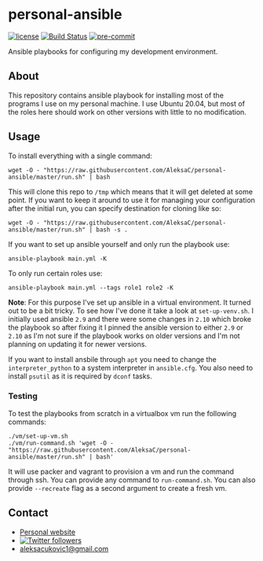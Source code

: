 # personal-ansible
[![license](https://img.shields.io/badge/License-MIT-green.svg)](LICENSE)
[![Build Status](https://travis-ci.org/AleksaC/personal-ansible.svg?branch=master)](https://travis-ci.org/AleksaC/personal-ansible)
[![pre-commit](https://img.shields.io/badge/pre--commit-enabled-brightgreen?logo=pre-commit&logoColor=white)](https://github.com/AleksaC/rsa/blob/master/.pre-commit-config.yaml)

Ansible playbooks for configuring my development environment.

## About

This repository contains ansible playbook for installing most of the programs I
use on my personal machine. I use Ubuntu 20.04, but most of the roles here should
work on other versions with little to no modification.

## Usage
To install everything with a single command:

```shell script
wget -O - "https://raw.githubusercontent.com/AleksaC/personal-ansible/master/run.sh" | bash
```

This will clone this repo to `/tmp` which means that it will get deleted at some
point. If you want to keep it around to use it for managing your configuration
after the initial run, you can specify destination for cloning like so:

```shell script
wget -O - "https://raw.githubusercontent.com/AleksaC/personal-ansible/master/run.sh" | bash -s .
```

If you want to set up ansible yourself and only run the playbook use:

```shell script
ansible-playbook main.yml -K
```

To only run certain roles use:

```shell script
ansible-playbook main.yml --tags role1 role2 -K
```

**Note**: For this purpose I've set up ansible in a virtual environment. It
turned out to be a bit tricky. To see how I've done it take a look at `set-up-venv.sh`.
I initially used ansible `2.9` and there were some changes in `2.10` which broke the
playbook so after fixing it I pinned the ansible version to either `2.9` or `2.10`
as I'm not sure if the playbook works on older versions and I'm not planning on
updating it for newer versions.

If you want to install ansbile through `apt` you need to change the
`interpreter_python` to a system interpreter in `ansible.cfg`. You also need to
install `psutil` as it is required by `dconf` tasks.

### Testing
To test the playbooks from scratch in a virtualbox vm run the following commands:
```shell script
./vm/set-up-vm.sh
./vm/run-command.sh 'wget -O - "https://raw.githubusercontent.com/AleksaC/personal-ansible/master/run.sh" | bash'
```
It will use packer and vagrant to provision a vm and run the command through ssh.
You can provide any command to `run-command.sh`. You can also provide `--recreate`
flag as a second argument to create a fresh vm.

## Contact
- [Personal website](https://aleksac.me)
- <a target="_blank" href="http://twitter.com/aleksa_c_"><img alt='Twitter followers' src="https://img.shields.io/twitter/follow/aleksa_c_.svg?style=social"></a>
- aleksacukovic1@gmail.com
